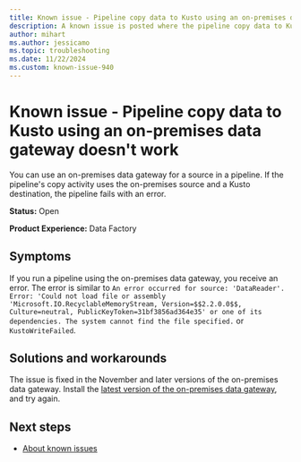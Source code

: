 ```yaml
---
title: Known issue - Pipeline copy data to Kusto using an on-premises data gateway doesn't work
description: A known issue is posted where the pipeline copy data to Kusto using an on-premises data gateway doesn't work.
author: mihart
ms.author: jessicamo
ms.topic: troubleshooting  
ms.date: 11/22/2024
ms.custom: known-issue-940
---
```


# Known issue - Pipeline copy data to Kusto using an on-premises data gateway doesn't work

You can use an on-premises data gateway for a source in a pipeline. If the pipeline's copy activity uses the on-premises source and a Kusto destination, the pipeline fails with an error.

**Status:** Open

**Product Experience:** Data Factory

## Symptoms

If you run a pipeline using the on-premises data gateway, you receive an error. The error is similar to `An error occurred for source: 'DataReader'. Error: 'Could not load file or assembly 'Microsoft.IO.RecyclableMemoryStream, Version=$$2.2.0.0$$, Culture=neutral, PublicKeyToken=31bf3856ad364e35' or one of its dependencies. The system cannot find the file specified.` or `KustoWriteFailed`.

## Solutions and workarounds

The issue is fixed in the November and later versions of the on-premises data gateway. Install the [latest version of the on-premises data gateway](https://www.microsoft.com/download/details.aspx?id=53127), and try again.

## Next steps

- [About known issues](https://support.fabric.microsoft.com/known-issues)
